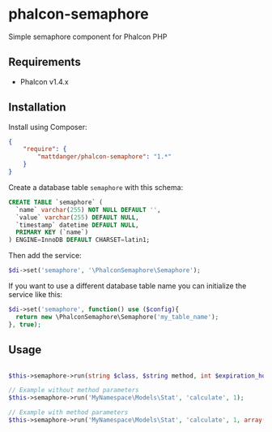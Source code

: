# phalcon-semaphore

Simple semaphore component for Phalcon PHP

## Requirements

* Phalcon v1.4.x

## Installation ##

Install using Composer:

```json
{
	"require": {
		"mattdanger/phalcon-semaphore": "1.*"
	}
}
```

Create a database table `semaphore` with this schema:

```sql
CREATE TABLE `semaphore` (
  `name` varchar(255) NOT NULL DEFAULT '',
  `value` varchar(255) DEFAULT NULL,
  `timestamp` datetime DEFAULT NULL,
  PRIMARY KEY (`name`)
) ENGINE=InnoDB DEFAULT CHARSET=latin1;
```

Then add the service:

```php
$di->set('semaphore', '\PhalconSemaphore\Semaphore');
```

If you want to use a different database table name you can initialize the service like this:

```php
$di->set('semaphore', function() use ($config){
  return new \PhalconSemaphore\Semaphore('my_table_name');
}, true);
```

## Usage

```php

$this->semaphore->run(string $class, $string method, int $expiration_hours, array $args);

// Example without method parameters
$this->semaphore->run('MyNamespace\Models\Stat', 'calculate', 1);

// Example with method parameters
$this->semaphore->run('MyNamespace\Models\Stat', 'calculate', 1, array($arg1, $arg2, ...));
```
